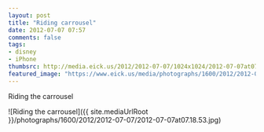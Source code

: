 ```yaml
---
layout: post
title: "Riding carrousel"
date: 2012-07-07 07:57
comments: false
tags: 
- disney
- iPhone
thumbsrc: http://media.eick.us/2012/2012-07-07/1024x1024/2012-07-07at07.18.53.jpg
featured_image: "https://www.eick.us/media/photographs/1600/2012/2012-07-07/2012-07-07at07.18.53.jpg"
---
```

Riding the carrousel

![Riding the carrousel]({{ site.mediaUrlRoot }}/photographs/1600/2012/2012-07-07/2012-07-07at07.18.53.jpg)

